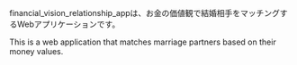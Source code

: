 financial_vision_relationship_appは、お金の価値観で結婚相手をマッチングするWebアプリケーションです。

This is a web application that matches marriage partners based on their money values.